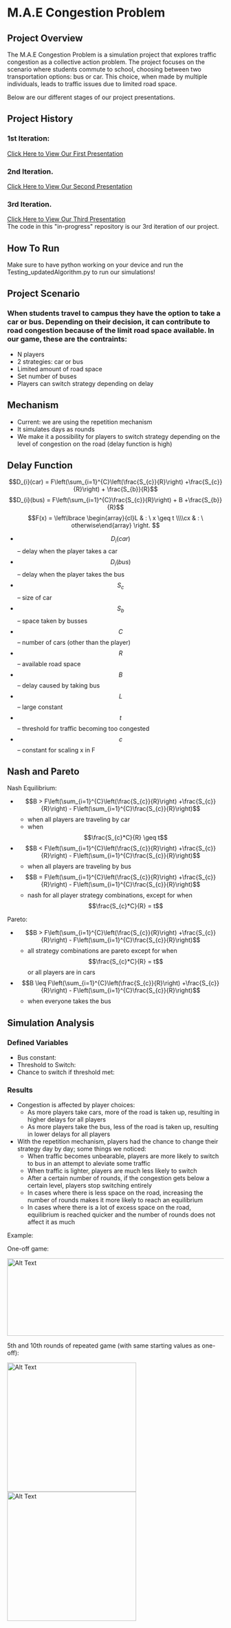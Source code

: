 # M.A.E Congestion Problem

## Project Overview

The M.A.E Congestion Problem is a simulation project that explores traffic congestion as a collective action problem. The project focuses on the scenario where students commute to school, choosing between two transportation options: bus or car. This choice, when made by multiple individuals, leads to traffic issues due to limited road space.

Below are our different stages of our project presentations.
<h2>Project History</h2>
  <h3>1st Iteration:</h3>
    <a href="https://uflorida-my.sharepoint.com/:p:/g/personal/egiron_ufl_edu/EbzQyMYT8TZAjG-deU-WgJwBD0MQurBSNnY9yr-mRaPqYw?e=a6fPDg">Click Here to View Our First Presentation<a>
  <h3>2nd Iteration.</h3>
    <a href="https://uflorida-my.sharepoint.com/:p:/g/personal/egiron_ufl_edu/EQ8FcKa_Q3NIl_HodE7qynoBTn9bDdhCR5cewVtorGZaOQ?e=crPwxD">Click Here to View Our Second Presentation<a>
  <h3>3rd Iteration.</h3>
      <a href="https://uflorida-my.sharepoint.com/:p:/g/personal/egiron_ufl_edu/EbMzl-hWpVZHmMbQq3wraO4BWp_hQrkxnr-2EPTRHGksAw?e=RFAFaa">Click Here to View Our Third Presentation<a>
      <br>The code in this "in-progress" repository is our 3rd iteration of our project.</br>

## How To Run
Make sure to have python working on your device and run the Testing_updatedAlgorithm.py to run our simulations!

## Project Scenario
### When students travel to campus they have the option to take a car or bus. Depending on their decision, it can contribute to road congestion because of the limit road space available. In our game, these are the contraints: 
* N players
* 2 strategies: car or bus
* Limited amount of road space
* Set number of buses
* Players can switch strategy depending on delay

## Mechanism
* Current: we are using the repetition mechanism
* It simulates days as rounds 
* We make it a possibility for players to switch strategy depending on the level of congestion on the road (delay function is high)

## Delay Function
$$D_{i}(car) = F\left(\sum_{i=1}^{C}\left(\frac{S_{c}}{R}\right) +\frac{S_{c}}{R}\right) + \frac{S_{b}}{R}$$
$$D_{i}(bus) = F\left(\sum_{i=1}^{C}\frac{S_{c}}{R}\right) + B +\frac{S_{b}}{R}$$
$$F(x) = \left\lbrace \begin{array}{cl}L & : \ x \geq t \\\\cx & : \ otherwise\end{array} \right. $$

* $$D_{i}(car)$$ – delay when the player takes a car
* $$D_{i}(bus)$$ – delay when the player takes the bus
* $$S_{c}$$ – size of car 
* $$S_{b}$$ – space taken by busses
* $$C$$ – number of cars (other than the player)
* $$R$$ – available road space 
* $$B$$ – delay caused by taking bus
* $$L$$ – large constant
* $$t$$ – threshold for traffic becoming too congested
* $$c$$ – constant for scaling x in F

## Nash and Pareto
Nash Equilibrium:
* $$B > F\left(\sum_{i=1}^{C}\left(\frac{S_{c}}{R}\right) +\frac{S_{c}}{R}\right) - F\left(\sum_{i=1}^{C}\frac{S_{c}}{R}\right)$$
  * when all players are traveling by car
  * when $$\frac{S_{c}*C}{R} \geq t$$
* $$B < F\left(\sum_{i=1}^{C}\left(\frac{S_{c}}{R}\right) +\frac{S_{c}}{R}\right) - F\left(\sum_{i=1}^{C}\frac{S_{c}}{R}\right)$$
  * when all players are traveling by bus
* $$B = F\left(\sum_{i=1}^{C}\left(\frac{S_{c}}{R}\right) +\frac{S_{c}}{R}\right) - F\left(\sum_{i=1}^{C}\frac{S_{c}}{R}\right)$$
  * nash for all player strategy combinations, except for when $$\frac{S_{c}*C}{R} = t$$
 
Pareto:
* $$B > F\left(\sum_{i=1}^{C}\left(\frac{S_{c}}{R}\right) +\frac{S_{c}}{R}\right) - F\left(\sum_{i=1}^{C}\frac{S_{c}}{R}\right)$$
  * all strategy combinations are pareto except for when $$\frac{S_{c}*C}{R} = t$$ or all players are in cars
* $$B \leq F\left(\sum_{i=1}^{C}\left(\frac{S_{c}}{R}\right) +\frac{S_{c}}{R}\right) - F\left(\sum_{i=1}^{C}\frac{S_{c}}{R}\right)$$
  * when everyone takes the bus

## Simulation Analysis
### Defined Variables
* Bus constant: 
* Threshold to Switch:
* Chance to switch if threshold met:

### Results
* Congestion is affected by player choices:
  * As more players take cars, more of the road is taken up, resulting in higher delays for all players
  * As more players take the bus, less of the road is taken up, resulting in lower delays for all players
* With the repetition mechanism, players had the chance to change their strategy day by day; some things we noticed:
  * When traffic becomes unbearable, players are more likely to switch to bus in an attempt to aleviate some traffic
  * When traffic is lighter, players are much less likely to switch
  * After a certain number of rounds, if the congestion gets below a certain level, players stop switching entirely
  * In cases where there is less space on the road, increasing the number of rounds makes it more likely to reach an equilibrium
  * In cases where there is a lot of excess space on the road, equilibrium is reached quicker and the number of rounds does not affect it as much
 
Example:

One-off game:

<img src="https://github.com/user-attachments/assets/1ea203ac-cb06-44b3-94ab-09e8838d6843" alt="Alt Text" width="800" height="180">

5th and 10th rounds of repeated game (with same starting values as one-off):

<img src="https://github.com/user-attachments/assets/4c589d22-109b-4f6e-bee3-5052e97a221d" alt="Alt Text" width="300" height="300">

<img src="https://github.com/user-attachments/assets/ac39ccc0-9f37-4b81-8d0d-602b80b1a337" alt="Alt Text" width="300" height="300">

